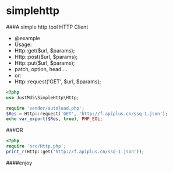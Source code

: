 # simplehttp
###A simple http tool
 HTTP Client
 * @example
 * Usage:
 * Http::get($url, $params);
 * Http::post($url, $params);
 * Http::put($url, $params);
 * patch, option, head....
 * or:
 * Http::request('GET', $url, $params);
  ```php
  <?php
  use JustMd5\SimpleHttp\Http;

  require 'vendor/autoload.php';
  $Res = Http::request('GET', 'http://f.apiplus.cn/ssq-1.json');
  echo var_export($Res, true), PHP_EOL;
  ```
  ###OR
 ```php
 <?php
 require 'src/Http.php';
 print_r(Http::get('http://f.apiplus.cn/ssq-1.json'));
 ```
 ####enjoy

